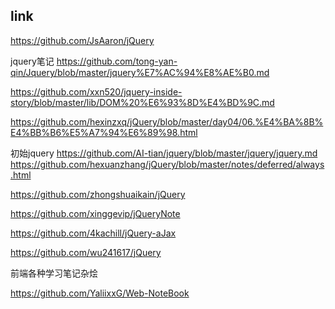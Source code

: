 ## link

https://github.com/JsAaron/jQuery

jquery笔记
https://github.com/tong-yan-qin/Jquery/blob/master/jquery%E7%AC%94%E8%AE%B0.md


https://github.com/xxn520/jquery-inside-story/blob/master/lib/DOM%20%E6%93%8D%E4%BD%9C.md


https://github.com/hexinzxq/jQuery/blob/master/day04/06.%E4%BA%8B%E4%BB%B6%E5%A7%94%E6%89%98.html


初始jquery
https://github.com/AI-tian/jquery/blob/master/jquery/jquery.md
https://github.com/hexuanzhang/jQuery/blob/master/notes/deferred/always.html

https://github.com/zhongshuaikain/jQuery

https://github.com/xinggevip/jQueryNote


https://github.com/4kachill/jQuery-aJax

https://github.com/wu241617/jQuery


前端各种学习笔记杂烩

https://github.com/YaliixxG/Web-NoteBook

